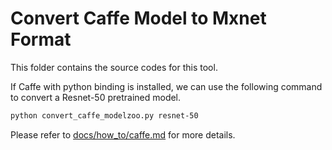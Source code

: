 # Convert Caffe Model to Mxnet Format

This folder contains the source codes for this tool.

If Caffe with python binding is installed, we can use the following command to
convert a Resnet-50 pretrained model.

```bash
python convert_caffe_modelzoo.py resnet-50
```

Please refer to
[docs/how_to/caffe.md](../../docs/how_to/caffe.md) for more details.
